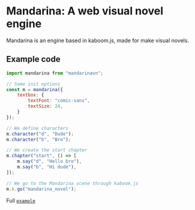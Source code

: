 # Mandarina: A web visual novel engine

Mandarina is an engine based in kaboom.js, made for make visual novels.

## Example code
```js
import mandarina from "mandarinavn";

// Some init options
const m = mandarina({
	textbox: {
        textFont: "comic-sans",
        textSize: 24,
    }
});

// We define characters
m.character("d", "Dude");
m.character("b", "Bro");

// We create the start chapter
m.chapter("start", () => [
	m.say("d", "Hello bro"),
	m.say("b", "Hi dude"),
]);

// We go to the Mandarina scene through kaboom.js
m.k.go("mandarina_novel");
```
Full [`example`](example/)
